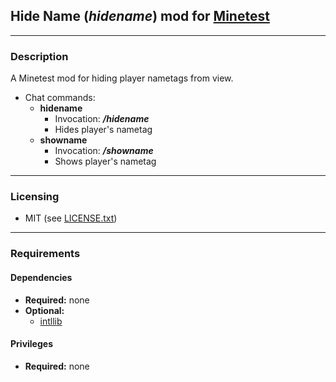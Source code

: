 ## Hide Name (***hidename***) mod for [Minetest][]


---
### **Description**

A Minetest mod for hiding player nametags from view.

- Chat commands:
  - **hidename**
    - Invocation: ***/hidename***
    - Hides player's nametag
  - **showname**
    - Invocation: ***/showname***
    - Shows player's nametag


---
### **Licensing**

- MIT (see [LICENSE.txt](LICENSE.txt))


---
### **Requirements**

#### Dependencies
- **Required:** none
- **Optional:**
  - [intllib][]

#### Privileges
- **Required:** none


[Minetest]: http://www.minetest.net/
[intllib]: https://forum.minetest.net/viewtopic.php?t=4929
